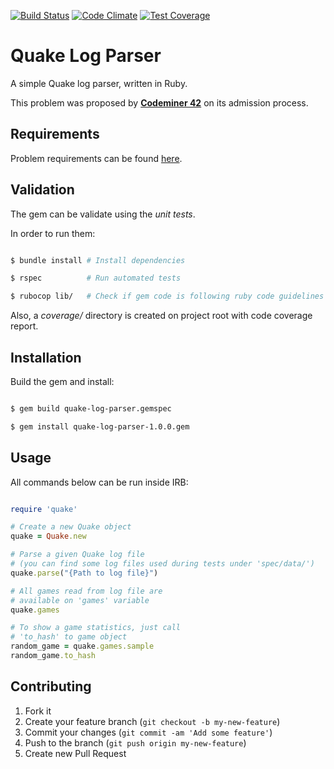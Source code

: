 [![Build Status](https://travis-ci.org/mauricioklein/quake-log-parser.svg?branch=master)](https://travis-ci.org/mauricioklein/quake-log-parser)
[![Code Climate](https://codeclimate.com/github/mauricioklein/quake-log-parser/badges/gpa.svg)](https://codeclimate.com/github/mauricioklein/quake-log-parser)
[![Test Coverage](https://codeclimate.com/github/mauricioklein/quake-log-parser/badges/coverage.svg)](https://codeclimate.com/github/mauricioklein/quake-log-parser/coverage)

# Quake Log Parser

A simple Quake log parser, written in Ruby.

This problem was proposed by [**Codeminer 42**](http://www.codeminer42.com/) on its admission process.

## Requirements

Problem requirements can be found [here](https://gist.github.com/akitaonrails/97310463c52467d2ecc6).

## Validation

The gem can be validate using the _unit tests_.

In order to run them:

```sh

$ bundle install # Install dependencies

$ rspec          # Run automated tests

$ rubocop lib/   # Check if gem code is following ruby code guidelines

```

Also, a _coverage/_ directory is created on project root with code coverage report.

## Installation

Build the gem and install:

```sh

$ gem build quake-log-parser.gemspec

$ gem install quake-log-parser-1.0.0.gem

```

## Usage

All commands below can be run inside IRB:

```ruby

require 'quake'

# Create a new Quake object
quake = Quake.new

# Parse a given Quake log file
# (you can find some log files used during tests under 'spec/data/')
quake.parse("{Path to log file}")

# All games read from log file are
# available on 'games' variable
quake.games

# To show a game statistics, just call
# 'to_hash' to game object
random_game = quake.games.sample
random_game.to_hash

```

## Contributing

1. Fork it
2. Create your feature branch (`git checkout -b my-new-feature`)
3. Commit your changes (`git commit -am 'Add some feature'`)
4. Push to the branch (`git push origin my-new-feature`)
5. Create new Pull Request
